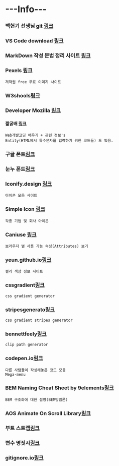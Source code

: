 # **---Info---**

### 백현기 선생님 git [링크](https://github.com/baehyunki/dw_data2/tree/master)

### VS Code download [링크]( https://code.visualstudio.com/download)

### MarkDown 작성 문법 정리 사이트 [링크](https://inpa.tistory.com/entry/MarkDown-%F0%9F%93%9A-%EB%A7%88%ED%81%AC%EB%8B%A4%EC%9A%B4-%EB%AC%B8%EB%B2%95-%F0%9F%92%AF-%EC%A0%95%EB%A6%AC#%EB%A7%88%ED%81%AC%EB%8B%A4%EC%9A%B4_markdown_%EC%9D%B4%EB%9E%80)

### Pexels [링크](https://www.pexels.com/ko-kr/)
    저작권 free 무료 이미지 사이트

### W3shools[링크](https://www.w3schools.com/)
### Developer Mozilla [링크](https://developer.mozilla.org/ko/)
#### 짧굵배 [링크](https://dinfree.com/)
    Web개발코딩 배우기 + 관련 정보's
    Entity(HTML에서 특수문자를 입력하기 위한 코드들) 도 있음.

### 구글 폰트[링크](https://fonts.google.com/)
### 눈누 폰트[링크](https://noonnu.cc/)

### Iconify.design [링크](https://iconify.design/)
    아이콘 모음 사이트

### Simple Icon [링크](https://simpleicons.org/)
    각종 기업 및 회사 아이콘

### Caniuse [링크](https://caniuse.com/)
    브라우저 별 사용 가능 속성(Attributes) 보기

### yeun.github.io[링크](https://yeun.github.io/open-color/)
    컬러 색상 정보 사이트

### cssgradient[링크](https://cssgradient.io/)
    css gradient generator

### stripesgenerato[링크](https://stripesgenerator.com/)
    css gradient stripes generator

### bennettfeely[링크](https://bennettfeely.com/clippy/)
    clip path generator

### codepen.io[링크](codepen.io)
    다른 사람들이 작성해놓은 코드 모음
    Mega-menu

### BEM Naming Cheat Sheet by 9elements[링크]( https://bem-cheat-sheet.9elements.com/)
    BEM 구조화에 대한 설명(BEM방법론)

### AOS Animate On Scroll Library[링크](https://michalsnik.github.io/aos/)

### 부트 스트랩[링크](https://michalsnik.github.io/aos/)

### 변수 명짓시[링크](https://www.curioustore.com/#!/)

### gitignore.io[링크](https://www.toptal.com/developers/gitignore)
